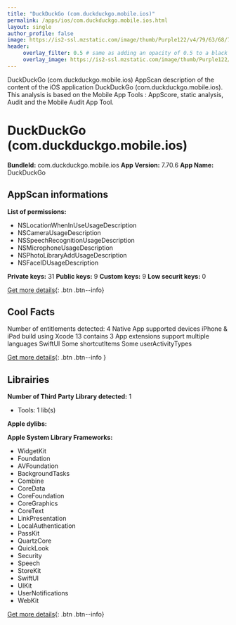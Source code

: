 ```yaml
---
title: "DuckDuckGo (com.duckduckgo.mobile.ios)"
permalink: /apps/ios/com.duckduckgo.mobile.ios.html
layout: single
author_profile: false
image: https://is2-ssl.mzstatic.com/image/thumb/Purple122/v4/79/63/68/796368d4-4346-60b6-46b0-4bcc9dc87a18/AppIcon-0-1x_U007emarketing-0-0-0-7-0-0-sRGB-0-85-220.png/512x512bb.jpg
header: 
     overlay_filter: 0.5 # same as adding an opacity of 0.5 to a black background
     overlay_image: https://is2-ssl.mzstatic.com/image/thumb/Purple122/v4/79/63/68/796368d4-4346-60b6-46b0-4bcc9dc87a18/AppIcon-0-1x_U007emarketing-0-0-0-7-0-0-sRGB-0-85-220.png/512x512bb.jpg
---
```

DuckDuckGo (com.duckduckgo.mobile.ios) AppScan description of the content of the iOS application DuckDuckGo (com.duckduckgo.mobile.ios). This analysis is based on the Mobile App Tools : AppScore, static analysis, Audit and the Mobile Audit App Tool.

# DuckDuckGo (com.duckduckgo.mobile.ios)

**BundleId:** com.duckduckgo.mobile.ios
**App Version:** 7.70.6
**App Name:** DuckDuckGo


## AppScan informations 

**List of permissions:** 
- NSLocationWhenInUseUsageDescription
- NSCameraUsageDescription
- NSSpeechRecognitionUsageDescription
- NSMicrophoneUsageDescription
- NSPhotoLibraryAddUsageDescription
- NSFaceIDUsageDescription
  
  
**Private keys:** 31
**Public keys:** 9
**Custom keys:** 9
**Low securit keys:** 0
  
[Get more details](/pricing.html){: .btn .btn--info}

## Cool Facts

Number of entitlements detected: 4
Native App
supported devices iPhone & iPad
build using Xcode 13
contains 3 App extensions
support multiple languages
SwiftUI
Some shortcutItems 
Some userActivityTypes
  
[Get more details](/pricing.html){: .btn .btn--info }

## Librairies 
**Number of Third Party Library detected:** 1
- Tools: 1 lib(s)


**Apple dylibs:**


**Apple System Library Frameworks:**
- WidgetKit
- Foundation
- AVFoundation
- BackgroundTasks
- Combine
- CoreData
- CoreFoundation
- CoreGraphics
- CoreText
- LinkPresentation
- LocalAuthentication
- PassKit
- QuartzCore
- QuickLook
- Security
- Speech
- StoreKit
- SwiftUI
- UIKit
- UserNotifications
- WebKit


  
[Get more details](/pricing.html){: .btn .btn--info}

